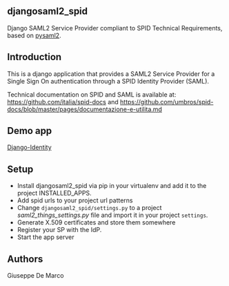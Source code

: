 djangosaml2_spid
----------------

Django SAML2 Service Provider compliant to SPID Technical Requirements,
based on [pysaml2](https://github.com/identitypython/pysaml2).


Introduction
------------
This is a django application that provides a SAML2 Service Provider 
for a Single Sign On authentication through a SPID Identity Provider (SAML).

Technical documentation on SPID and SAML is available at:
https://github.com/italia/spid-docs and
https://github.com/umbros/spid-docs/blob/master/pages/documentazione-e-utilita.md

Demo app
------------
[Django-Identity](https://github.com/peppelinux/Django-Identity/tree/master/djangosaml2_sp)


Setup
------------

* Install djangosaml2_spid via pip in your virtualenv and add it to the project INSTALLED_APPS.
* Add spid urls to your project url patterns
* Change `djangosaml2_spid/settings.py` to a project _saml2_things_settings.py_ file and import it in your project `settings`.
* Generate X.509 certificates and store them somewhere
* Register your SP with the IdP.
* Start the app server

Authors
------------

Giuseppe De Marco
